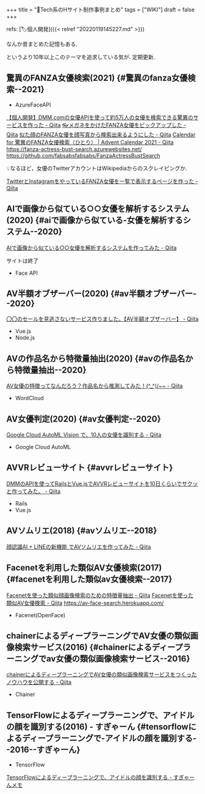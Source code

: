 +++
title = "📝Tech系のHサイト制作事例まとめ"
tags = ["WIKI"]
draft = false
+++

refs: [🏷個人開発]({{< relref "20220119145227.md" >}})

なんか昔まとめた記憶もある.

というより10年以上このテーマを追求している気が. 定期更新.


## 驚異のFANZA女優検索(2021) {#驚異のfanza女優検索--2021}

-   AzureFaceAPI

[【個人開発】DMM.comの女優APIを使って約5万人の女優を検索できる驚異のサービスを作った - Qiita](https://qiita.com/fabsabsfabsabs/items/e8e3b717dc311ac2176d)
[👓メガネをかけたFANZA女優をピックアップした - Qiita](https://qiita.com/fabsabsfabsabs/items/679d0e2e21af28ca9691)
[似た顔のFANZA女優を顔写真から検索出来るようにした - Qiita](https://qiita.com/fabsabsfabsabs/items/c1676cbe2941182ac2c9)
[Calendar for 驚異のFANZA女優検索（ひとり） | Advent Calendar 2021 - Qiita](https://qiita.com/advent-calendar/2021/fanza-actress-bust-search)
<https://fanza-actress-bust-search.azurewebsites.net/>
<https://github.com/fabsabsfabsabs/FanzaActressBustSearch>

💡なるほど，女優のTwitterアカウントはWikipediaからのスクレイピングか.

[TwitterとInstagramをやっているFANZA女優を一覧で表示するページを作った - Qiita](https://qiita.com/fabsabsfabsabs/items/ac88054eaa151fff54f0)


## AIで画像から似ている○○女優を解析するシステム(2020) {#aiで画像から似ている-女優を解析するシステム--2020}

[AIで画像から似ている○○女優を解析するシステムを作ってみた - Qiita](https://qiita.com/AI_player/items/3ca861e1d35a461fbb45)

サイトは終了

-   Face API


## AV半額オブザーバー(2020) {#av半額オブザーバー--2020}

[〇〇のセールを見逃さないサービス作りました。【AV半額オブザーバー】 - Qiita](https://qiita.com/ji_ji/items/9fb445ad8b0f786a7603)

-   Vue.js
-   Node.js


## AVの作品名から特徴量抽出(2020) {#avの作品名から特徴量抽出--2020}

[AV女優の特徴ってなんだろう？作品名から推測してみた！(^_^)/~~ - Qiita](https://qiita.com/tomoxxx/items/2a781b424b3071bc2984)

-   WordCloud


## AV女優判定(2020) {#av女優判定--2020}

[Google Cloud AutoML Vision で、10人の女優を識別する - Qiita](https://qiita.com/maeda_mikio/items/74884e9fbfcec38f6850)

-   Google Cloud AutoML


## AVVRレビューサイト {#avvrレビューサイト}

[DMMのAPIを使ってRailsとVue.jsでAVVRレビューサイトを10日くらいでサクッと作ってみた。 - Qiita](https://qiita.com/yusukeee/items/bf4afbc30beadbee9519)

-   Rails
-   Vue.js


## AVソムリエ(2018) {#avソムリエ--2018}

[顔認識AI + LINEの新機能 でAVソムリエを作ってみた - Qiita](https://qiita.com/mikan3rd/items/97cd0795cfcd4f548967)


## Facenetを利用した類似AV女優検索(2017) {#facenetを利用した類似av女優検索--2017}

[Facenetを使った類似顔画像検索のための特徴量抽出 - Qiita](https://qiita.com/zeze/items/09bdd7229713c0a6b090)
[Facenetを使った類似AV女優検索 - Qiita](https://qiita.com/zeze/items/1cec8c75833c853b5074)
<https://av-face-search.herokuapp.com/>

-   Facenet(OpenFace)


## chainerによるディープラーニングでAV女優の類似画像検索サービス(2016) {#chainerによるディープラーニングでav女優の類似画像検索サービス--2016}

[chainerによるディープラーニングでAV女優の類似画像検索サービスをつくったノウハウを公開する - Qiita](https://qiita.com/xolmon/items/0b82f4861cf93fd28e33)

-   Chainer


## TensorFlowによるディープラーニングで、アイドルの顔を識別する(2016) - すぎゃーん {#tensorflowによるディープラーニングで-アイドルの顔を識別する--2016--すぎゃーん}

-   TensorFlow

[TensorFlowによるディープラーニングで、アイドルの顔を識別する - すぎゃーんメモ](https://memo.sugyan.com/entry/20160112/1452558576)
